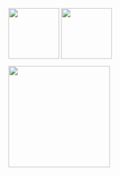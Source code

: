 <a href="URL_REDIRECT" target="blank"><img align="center" src="https://media.discordapp.net/attachments/844727892671987722/946784351398535178/png-clipart-c-logo-the-c-programming-language-computer-icons-computer-programming-source-code-programming-miscellaneous-template-removebg-preview_3.png" height="100" /></a>
<a href="URL_REDIRECT" target="blank"><img align="center" src="" height="100" /></a>

<img src="https://github-readme-stats.vercel.app/api?username=Veuqx0&show_icons=true&theme=ADD_THEME_HERE" width="200">

